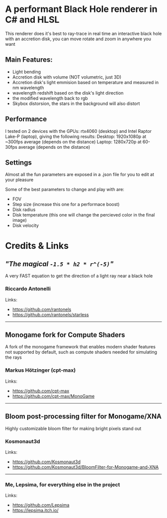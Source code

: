 # A performant Black Hole renderer in C# and HLSL
This renderer does it's best to ray-trace in real time an interactive black hole with an accretion disk, you can move rotate and zoom in anywhere you want

## Main Features:
- Light bending
- Accretion disk with volume (NOT volumetric, just 3D)
- Accretion disk's light emmision based on temperature and measured in nm wavelength
- wavelength redshift based on the disk's light direction
- the modified wavelength back to rgb
- Skybox distorsion, the stars in the background will also distort

## Performance 
I tested on 2 devices with the GPUs: rtx4060 (desktop) and Intel Raptor Lake-P (laptop), giving the following results:
Desktop: 1920x1080p at ~300fps average (depends on the distance) 
Laptop: 1280x720p at 60-30fps average (depends on the distance) 

## Settings
Almost all the fun parameters are exposed in a .json file for you to edit at your pleasure

Some of the best parameters to change and play with are:
- FOV
- Step size (increase this one for a performace boost)
- Disk radius
- Disk temperature (this one will change the percieved color in the final image)
- Disk velocity
 
# Credits & Links

## _"The magical  `-1.5 * h2 * r^(-5)`"_
A very FAST equation to get the direction of a light ray near a black hole

### Riccardo Antonelli
Links:
- https://github.com/rantonels
- https://github.com/rantonels/starless

---

## Monogame fork for Compute Shaders
A fork of the monogame framework that enables modern shader features not supported by default, such as compute shaders needed for simulating the rays

### Markus Hötzinger (cpt-max)
Links:
- https://github.com/cpt-max
- https://github.com/cpt-max/MonoGame

---

## Bloom post-processing filter for Monogame/XNA
Highly customizable bloom filter for making bright pixels stand out

### Kosmonaut3d
Links:
- https://github.com/Kosmonaut3d
- https://github.com/Kosmonaut3d/BloomFilter-for-Monogame-and-XNA

---

### Me, Lepsima, for everything else in the project
Links:
- https://github.com/Lepsima
- https://lepsima.itch.io/
